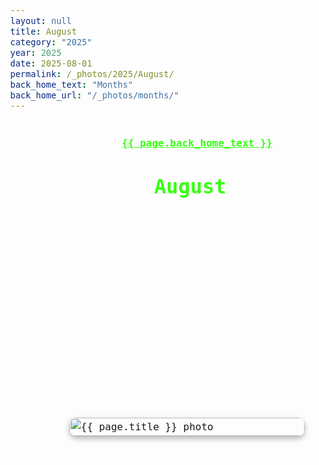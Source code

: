```yaml
---
layout: null
title: August
category: "2025"
year: 2025
date: 2025-08-01
permalink: /_photos/2025/August/
back_home_text: "Months"
back_home_url: "/_photos/months/"
---
```

<a class="back-link" href="{{ page.back_home_url }}">{{ page.back_home_text }}</a>
<h1 class="month-title">August</h1>

<!-- Global loading overlay -->
<div id="loading-overlay">
  <div class="loading-message"></div>
</div>

<div class="photo-grid">
  {% assign all_files = site.static_files | where_exp:"file","file.path contains '/assets/photos/2025/August/'" %}
  {% assign photos = "" | split: "" %}
  {% for file in all_files %}
    {% assign ext = file.extname | downcase %}
    {% if ext == ".jpg" or ext == ".jpeg" or ext == ".png" or ext == ".gif" or ext == ".webp" or ext == ".svg" %}
      {% assign photos = photos | push:file %}
    {% endif %}
  {% endfor %}
  {% for file in photos %}
    <div class="photo-item">
      <a href="{{ file.path | relative_url }}" class="glightbox"
         data-description="Loading EXIF..."
         data-image="{{ file.path | relative_url }}">
        <img src="{{ file.path | relative_url }}" alt="{{ page.title }} photo" loading="lazy" />
        <span class="thumb-desc">Loading date...</span>
      </a>
    </div>
  {% endfor %}
</div>
<!-- GLightbox -->
<link rel="stylesheet" href="https://cdn.jsdelivr.net/npm/glightbox/dist/css/glightbox.min.css" />
<script src="https://cdn.jsdelivr.net/npm/glightbox/dist/js/glightbox.min.js"></script>

<script type="module">
  import { parse } from "https://cdn.jsdelivr.net/npm/exifr/dist/full.esm.js";

  function flashFired(flashValue) {
    if (flashValue === undefined) return 'Unknown';
    return (flashValue & 1) ? 'Yes' : 'No';
  }

  function meteringModeDesc(mode) {
    const map = {
      0: 'Unknown',
      1: 'Average',
      2: 'Center-weighted average',
      3: 'Spot',
      4: 'Multi-spot',
      5: 'Pattern',
      6: 'Partial',
      255: 'Other'
    };
    return map[mode] || 'Unknown';
  }

  function whiteBalanceDesc(wb) {
    return wb === 0 ? 'Auto' : wb === 1 ? 'Manual' : 'Unknown';
  }

  window.addEventListener('DOMContentLoaded', () => {
    const overlay = document.getElementById('loading-overlay');
    const items = [...document.querySelectorAll('.glightbox[data-image]')];

    // Show overlay and disable clicks globally
    overlay.style.display = 'flex';
    document.body.style.pointerEvents = 'none';

    const promises = items.map(async (anchor) => {
      const imgSrc = anchor.getAttribute('data-image');
      try {
        const response = await fetch(imgSrc);
        const blob = await response.blob();
        const exif = await parse(blob);
        if (exif) {
          const dateTaken = exif.DateTimeOriginal || exif.DateTime || null;
          let dateStr = "Unknown date";
          if (dateTaken) {
            const dt = new Date(dateTaken);
            dateStr = dt.toISOString().slice(0, 16).replace('T', ' ');
          }
          const hoverSpan = anchor.querySelector('.thumb-desc');
          if (hoverSpan) hoverSpan.textContent = "Taken: " + dateStr;

          const cameraMake = exif.Make || 'Unknown';
          const cameraModel = exif.Model || '';
          const exposure = exif.ExposureTime || 'N/A';
          const fnumber = exif.FNumber || 'N/A';
          const iso = exif.ISO || 'N/A';
          const focalLength = exif.FocalLength || 'N/A';
          const flash = flashFired(exif.Flash);
          const whiteBalance = whiteBalanceDesc(exif.WhiteBalance);

          const width = exif.ExifImageWidth || exif.PixelXDimension || exif.ImageWidth || 'N/A';
          const height = exif.ExifImageHeight || exif.PixelYDimension || exif.ImageHeight || 'N/A';
          const resolution = (width !== 'N/A' && height !== 'N/A') ? `${width} × ${height}` : 'N/A';
          const orientation = exif.Orientation || 'Unknown';

          const descriptionHtml = `
            <strong>Date:</strong> ${dateStr}<br/>
            <strong>Camera:</strong> ${cameraMake} ${cameraModel}<br/>
            <strong>Exposure:</strong> ${exposure}s<br/>
            <strong>Aperture (F-Number):</strong> f/${fnumber}<br/>
            <strong>ISO:</strong> ${iso}<br/>
            <strong>Focal Length:</strong> ${focalLength} mm<br/>
            <strong>Flash Fired:</strong> ${flash}<br/>
            <strong>White Balance:</strong> ${whiteBalance}<br/>
            <strong>Resolution:</strong> ${resolution}<br/>
            <strong>Orientation:</strong> ${orientation}
          `;
          anchor.setAttribute('data-description', descriptionHtml);
        }
      } catch {
        const hoverSpan = anchor.querySelector('.thumb-desc');
        if (hoverSpan) hoverSpan.textContent = "Taken: Unknown date";
        anchor.setAttribute('data-description', "No EXIF data available");
      }
    });

    Promise.all(promises).then(() => {
      // Hide overlay and re-enable clicks
      overlay.style.display = 'none';
      document.body.style.pointerEvents = '';
      GLightbox({ selector: '.glightbox', openEffect: 'fade', closeEffect: 'fade', slideEffect: 'slide' });
    }).catch(() => {
      overlay.style.display = 'none';
      document.body.style.pointerEvents = '';
    });
  });
</script>

<style>
body {
  color: white;
  font-family: monospace;
  font-size: 16px;
  line-height: 1.6;
  margin: 0;
  min-height: 100vh;
  background-image: url('/assets/aug.jpg');
  background-size: cover;
  background-position: center;
  background-attachment: fixed;
  position: relative;
}

/* Loading overlay */
#loading-overlay {
  position: fixed;
  top: 0;
  left: 0;
  width: 100%;
  height: 100%;
  background: rgba(0, 0, 0, 0.85);
  display: none;
  align-items: center;
  justify-content: center;
  z-index: 10000;
}
.loading-message {
  color: #39ff14;
  font-size: 1.5rem;
  font-weight: bold;
  font-family: monospace;
}

@keyframes dotPulse {
    0%   { content: "Please wait, loading photos"; }
    33%  { content: "Please wait, loading photos."; }
    66%  { content: "Please wait, loading photos.."; }
    100% { content: "Please wait, loading photos..."; }
}
.loading-message::after {
    content: "Please wait, loading photos";
    animation: dotPulse 1.5s infinite steps(4, end);
    display: inline-block;
    white-space: pre;
}

.back-link {
  color: #39ff14;
  margin-bottom: 1rem;
  display: inline-block;
  margin-left: 31%;
  margin-top: 3.8%;
  font-weight: bold;
}

.month-title {
  text-align: center;
  font-size: 2rem;
  margin-top: 0.5rem;
  margin-bottom: 1.5rem;
  color: #39ff14;
}

/* Grid */
.photo-grid {
  display: grid;
  grid-template-columns: repeat(auto-fit, minmax(200px, 1fr));
  gap: 12px;
  margin-top: 1rem;
  max-width: calc(100% - 200px);
  margin-left: auto;
  margin-right: auto;
  padding-right: 10px;
}

.photo-item {
  position: relative;
  display: inline-block;
}

.photo-item img {
  width: 100%;
  height: auto;
  border-radius: 10px;
  box-shadow: 0 4px 10px rgba(0,0,0,0.3);
  object-fit: cover;
  display: block;
  cursor: pointer;
}

/* Hover text on thumbnail with fade effect */
.photo-item .thumb-desc {
  position: absolute;
  bottom: 5px;
  left: 5px;
  background: rgba(0,0,0,0.5);
  color: #39ff14;
  font-size: 0.75rem;
  padding: 2px 6px;
  border-radius: 4px;
  opacity: 0;
  visibility: hidden;
  transition: opacity 0.3s ease;
}

.photo-item:hover .thumb-desc {
  opacity: 1;
  visibility: visible;
}

/* GLightbox caption */
.glightbox-container .gslide-description {
  font-size: .9rem !important;
  color: #39ff14 !important;
  background: transparent !important;
  text-shadow: 0 0 2px rgba(0,0,0,0.7);
  padding: 2px 4px !important;
  border-radius: 4px !important;
  position: absolute !important;
  bottom: 10px !important;
  left: 10px !important;
  max-width: 300px !important;
  text-align: left !important;
  z-index: 9999 !important;
  font-family: monospace !important;
}
</style>
